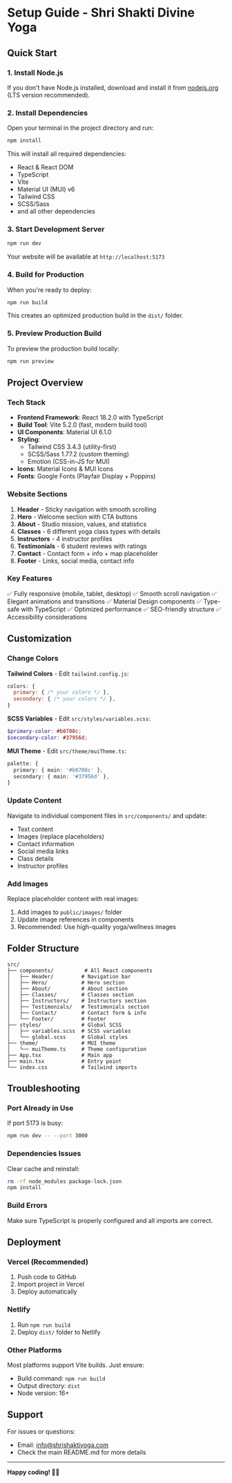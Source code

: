 # Setup Guide - Shri Shakti Divine Yoga

## Quick Start

### 1. Install Node.js

If you don't have Node.js installed, download and install it from [nodejs.org](https://nodejs.org/) (LTS version recommended).

### 2. Install Dependencies

Open your terminal in the project directory and run:

```bash
npm install
```

This will install all required dependencies:
- React & React DOM
- TypeScript
- Vite
- Material UI (MUI) v6
- Tailwind CSS
- SCSS/Sass
- and all other dependencies

### 3. Start Development Server

```bash
npm run dev
```

Your website will be available at `http://localhost:5173`

### 4. Build for Production

When you're ready to deploy:

```bash
npm run build
```

This creates an optimized production build in the `dist/` folder.

### 5. Preview Production Build

To preview the production build locally:

```bash
npm run preview
```

## Project Overview

### Tech Stack

- **Frontend Framework**: React 18.2.0 with TypeScript
- **Build Tool**: Vite 5.2.0 (fast, modern build tool)
- **UI Components**: Material UI 6.1.0
- **Styling**: 
  - Tailwind CSS 3.4.3 (utility-first)
  - SCSS/Sass 1.77.2 (custom theming)
  - Emotion (CSS-in-JS for MUI)
- **Icons**: Material Icons & MUI Icons
- **Fonts**: Google Fonts (Playfair Display + Poppins)

### Website Sections

1. **Header** - Sticky navigation with smooth scrolling
2. **Hero** - Welcome section with CTA buttons
3. **About** - Studio mission, values, and statistics
4. **Classes** - 6 different yoga class types with details
5. **Instructors** - 4 instructor profiles
6. **Testimonials** - 6 student reviews with ratings
7. **Contact** - Contact form + info + map placeholder
8. **Footer** - Links, social media, contact info

### Key Features

✅ Fully responsive (mobile, tablet, desktop)
✅ Smooth scroll navigation
✅ Elegant animations and transitions
✅ Material Design components
✅ Type-safe with TypeScript
✅ Optimized performance
✅ SEO-friendly structure
✅ Accessibility considerations

## Customization

### Change Colors

**Tailwind Colors** - Edit `tailwind.config.js`:
```javascript
colors: {
  primary: { /* your colors */ },
  secondary: { /* your colors */ },
}
```

**SCSS Variables** - Edit `src/styles/variables.scss`:
```scss
$primary-color: #b0708c;
$secondary-color: #37956d;
```

**MUI Theme** - Edit `src/theme/muiTheme.ts`:
```typescript
palette: {
  primary: { main: '#b0708c' },
  secondary: { main: '#37956d' },
}
```

### Update Content

Navigate to individual component files in `src/components/` and update:
- Text content
- Images (replace placeholders)
- Contact information
- Social media links
- Class details
- Instructor profiles

### Add Images

Replace placeholder content with real images:
1. Add images to `public/images/` folder
2. Update image references in components
3. Recommended: Use high-quality yoga/wellness images

## Folder Structure

```
src/
├── components/          # All React components
│   ├── Header/         # Navigation bar
│   ├── Hero/           # Hero section
│   ├── About/          # About section
│   ├── Classes/        # Classes section
│   ├── Instructors/    # Instructors section
│   ├── Testimonials/   # Testimonials section
│   ├── Contact/        # Contact form & info
│   └── Footer/         # Footer
├── styles/             # Global SCSS
│   ├── variables.scss  # SCSS variables
│   └── global.scss     # Global styles
├── theme/              # MUI theme
│   └── muiTheme.ts     # Theme configuration
├── App.tsx             # Main app
├── main.tsx            # Entry point
└── index.css           # Tailwind imports
```

## Troubleshooting

### Port Already in Use

If port 5173 is busy:
```bash
npm run dev -- --port 3000
```

### Dependencies Issues

Clear cache and reinstall:
```bash
rm -rf node_modules package-lock.json
npm install
```

### Build Errors

Make sure TypeScript is properly configured and all imports are correct.

## Deployment

### Vercel (Recommended)

1. Push code to GitHub
2. Import project in Vercel
3. Deploy automatically

### Netlify

1. Run `npm run build`
2. Deploy `dist/` folder to Netlify

### Other Platforms

Most platforms support Vite builds. Just ensure:
- Build command: `npm run build`
- Output directory: `dist`
- Node version: 16+

## Support

For issues or questions:
- Email: info@shrishaktiyoga.com
- Check the main README.md for more details

---

**Happy coding! 🧘‍♀️**

